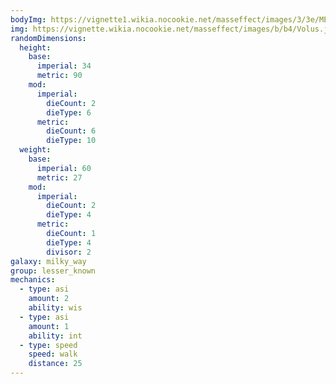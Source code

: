 ```yaml
---
bodyImg: https://vignette1.wikia.nocookie.net/masseffect/images/3/3e/ME3_Volus_Adept.png/revision/latest/scale-to-width-down/500
img: https://vignette.wikia.nocookie.net/masseffect/images/b/b4/Volus.jpg/revision/latest/scale-to-width-down/640?cb=20121009195731
randomDimensions:
  height:
    base:
      imperial: 34
      metric: 90
    mod:
      imperial:
        dieCount: 2
        dieType: 6
      metric:
        dieCount: 6
        dieType: 10
  weight:
    base:
      imperial: 60
      metric: 27
    mod:
      imperial:
        dieCount: 2
        dieType: 4
      metric:
        dieCount: 1
        dieType: 4
        divisor: 2
galaxy: milky_way
group: lesser_known
mechanics:
  - type: asi
    amount: 2
    ability: wis
  - type: asi
    amount: 1
    ability: int
  - type: speed
    speed: walk
    distance: 25
---
```

